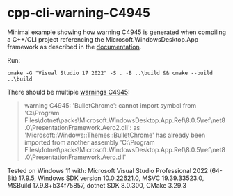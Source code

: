 # cpp-cli-warning-C4945
Minimal example showing how warning C4945 is generated when compiling a C++/CLI project referencing the Microsoft.WindowsDesktop.App framework as described in the [documentation](https://learn.microsoft.com/en-us/dotnet/core/porting/cpp-cli#wpf-and-windows-forms-usage).

Run:

    cmake -G "Visual Studio 17 2022" -S . -B ..\build && cmake --build ..\build

There should be multiple [warnings C4945](https://learn.microsoft.com/en-us/cpp/error-messages/compiler-warnings/compiler-warning-level-1-c4945?view=msvc-170):

> warning C4945: 'BulletChrome': cannot import symbol from 'C:\Program Files\dotnet\packs\Microsoft.WindowsDesktop.App.Ref\8.0.5\ref\net8.0\PresentationFramework.Aero2.dll': as 'Microsoft::Windows::Themes::BulletChrome' has already been imported from another assembly 'C:\Program Files\dotnet\packs\Microsoft.WindowsDesktop.App.Ref\8.0.5\ref\net8.0\PresentationFramework.Aero.dll'

Tested on Windows 11 with:
Microsoft Visual Studio Professional 2022 (64-Bit) 17.9.5, Windows SDK version 10.0.22621.0, MSVC 19.39.33523.0, MSBuild 17.9.8+b34f75857, dotnet SDK 8.0.300, CMake 3.29.3
